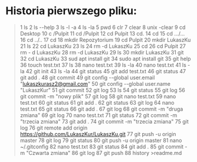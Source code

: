 Historia pierwszego pliku:
==========================
>    1  ls
>    2  ls --help
>    3  ls -l -a
>    4  ls -la
>    5  pwd
>    6  clr
>    7  clear
>   8  unix -clear
>    9  cd Desktop
>   10  c /Pulpit
>   11  cd /Pulpit
>   12  cd Pulpit
>   13  cd.
>   14  cd
>   15  cd .../...
>   16  cd ../..
>   17  cd
>   18  mkdir Repozytorium
>   19  cd Pulpit
>   20  mkdir LukaszKu
>   21  ls
>   22  cd LukaszKu
>   23  ls
>   24  rm -d LukaszKu
>   25  cd
>   26  cd Pulpit
>   27  rm - d LukaszKu
>   28  rm -d LukaszKu
>   29  ls
>   30  mkdir LukaszKu
>   31  git
>   32  cd LukaszKu
>   33  sud apt install git
>   34  sudo apt install git
>   35  git help
>   36  touch test.txt
>   37  ls
>   38  nano test.txt
>   39  ls -la
>   40  nano test.txt
>   41  ls -la
>   42  git init
>   43  ls -la
>   44  git status
>   45  git add test.txt
>   46  git status
>   47  git add .
>   48  git commit
>   49  git config --global user.email "lukaszkurasz2@gmail.com"
>   50  git config --global user.name "LukaszKur"
>   51  git commit
>   52  git log
>   53  ls
>   54  git status
>   55  git log
>   56  git commit -m "nowy plik"
>   57  git log
>   58  git  nano test.txt
>   59  nano test.txt
>   60  git status
>   61  git add . 
>   62  git status
>   63  git log
>   64  nano test.txt
>   65  git status
>   66  git add . 
>   67  git log
>   68  git commit -m "druga zmiana"
>   69  git log
>   70  nano test.txt
>   71  git status
>   72  git commit -m "trzecia zmiana"
>   73  git add . 
>   74  git commit -m "trzecia zmiana"
>   75  git log
>   76  git remote add origin https://github.com/LukaszKur/LukaszKu.git
>   77  git push -u origin master
>   78  git log
>   79  git status
>   80  git push -u origin master
>   81  nano ~/.gitconfig
>   82  nano test.txt
>   83  git status
>   84  git add .
>   85  git commit -m "Czwarta zmiana"
>   86  git log
>   87  git push
>   88  history >readme.md
